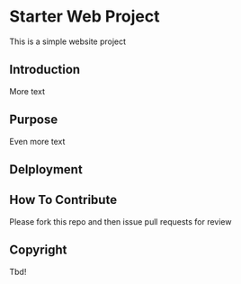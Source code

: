 # Starter Web Project

This is a simple website project

## Introduction

More text

## Purpose

Even more text

## Delployment

## How To Contribute

Please fork this repo and then issue pull requests for review

## Copyright

Tbd!